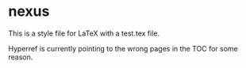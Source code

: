 # nexus
This is a style file for LaTeX with a test.tex file.

Hyperref is currently pointing to the wrong pages in the TOC for some reason.

